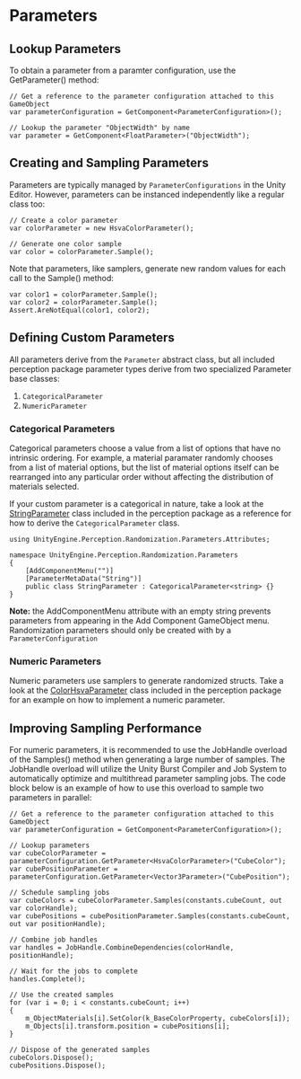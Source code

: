 # Parameters

## Lookup Parameters

To obtain a parameter from a paramter configuration, use the GetParameter() method:
```
// Get a reference to the parameter configuration attached to this GameObject
var parameterConfiguration = GetComponent<ParameterConfiguration>();

// Lookup the parameter "ObjectWidth" by name
var parameter = GetComponent<FloatParameter>("ObjectWidth");
``` 

## Creating and Sampling Parameters

Parameters are typically managed by `ParameterConfigurations` in the Unity Editor. However, parameters can be instanced independently like a regular class too:
```
// Create a color parameter
var colorParameter = new HsvaColorParameter();

// Generate one color sample
var color = colorParameter.Sample();
```

Note that parameters, like samplers, generate new random values for each call to the Sample() method:
```
var color1 = colorParameter.Sample();
var color2 = colorParameter.Sample();
Assert.AreNotEqual(color1, color2);
```

## Defining Custom Parameters

All parameters derive from the `Parameter` abstract class, but all included perception package parameter types derive from two specialized Parameter base classes:
1. `CategoricalParameter`
2. `NumericParameter`

### Categorical Parameters

Categorical parameters choose a value from a list of options that have no intrinsic ordering. For example, a material paramater randomly chooses from a list of material options, but the list of material options itself can be rearranged into any particular order without affecting the distribution of materials selected.

If your custom parameter is a categorical in nature, take a look at the [StringParameter]() class included in the perception package as a reference for how to derive the `CategoricalParameter` class.
```
using UnityEngine.Perception.Randomization.Parameters.Attributes;

namespace UnityEngine.Perception.Randomization.Parameters
{
    [AddComponentMenu("")]
    [ParameterMetaData("String")]
    public class StringParameter : CategoricalParameter<string> {}
}
```

**Note:** the AddComponentMenu attribute with an empty string prevents parameters from appearing in the Add Component GameObject menu. Randomization parameters should only be created with by a `ParameterConfiguration`

### Numeric Parameters

Numeric parameters use samplers to generate randomized structs. Take a look at the [ColorHsvaParameter]() class included in the perception package for an example on how to implement a numeric parameter.

## Improving Sampling Performance
For numeric parameters, it is recommended to use the JobHandle overload of the Samples() method when generating a large number of samples. The JobHandle overload will utilize the Unity Burst Compiler and Job System to automatically optimize and multithread parameter sampling jobs. The code block below is an example of how to use this overload to sample two parameters in parallel:
```
// Get a reference to the parameter configuration attached to this GameObject
var parameterConfiguration = GetComponent<ParameterConfiguration>();

// Lookup parameters
var cubeColorParameter = parameterConfiguration.GetParameter<HsvaColorParameter>("CubeColor");
var cubePositionParameter = parameterConfiguration.GetParameter<Vector3Parameter>("CubePosition");

// Schedule sampling jobs
var cubeColors = cubeColorParameter.Samples(constants.cubeCount, out var colorHandle);
var cubePositions = cubePositionParameter.Samples(constants.cubeCount, out var positionHandle);

// Combine job handles
var handles = JobHandle.CombineDependencies(colorHandle, positionHandle);

// Wait for the jobs to complete
handles.Complete();

// Use the created samples
for (var i = 0; i < constants.cubeCount; i++)
{
    m_ObjectMaterials[i].SetColor(k_BaseColorProperty, cubeColors[i]);
    m_Objects[i].transform.position = cubePositions[i];
}

// Dispose of the generated samples
cubeColors.Dispose();
cubePositions.Dispose();
```
